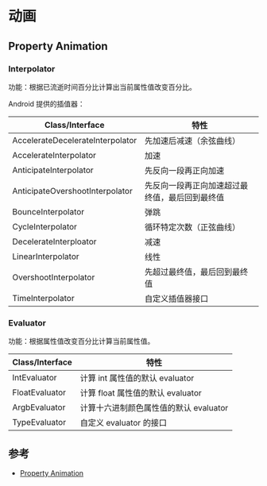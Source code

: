 # 动画

## Property Animation

### Interpolator

功能：根据已流逝时间百分比计算出当前属性值改变百分比。

Android 提供的插值器：

| Class/Interface                  | 特性                                           |
|----------------------------------|------------------------------------------------|
| AccelerateDecelerateInterpolator | 先加速后减速（余弦曲线）                       |
| AccelerateInterpolator           | 加速                                           |
| AnticipateInterpolator           | 先反向一段再正向加速                           |
| AnticipateOvershootInterpolator  | 先反向一段再正向加速超过最终值，最后回到最终值 |
| BounceInterpolator               | 弹跳                                           |
| CycleInterpolator                | 循环特定次数（正弦曲线）                       |
| DecelerateInterploator           | 减速                                           |
| LinearInterpolator               | 线性                                           |
| OvershootInterpolator            | 先超过最终值，最后回到最终值                   |
| TimeInterpolator                 | 自定义插值器接口                               |

### Evaluator

功能：根据属性值改变百分比计算当前属性值。

| Class/Interface | 特性                                   |
|-----------------|----------------------------------------|
| IntEvaluator    | 计算 int 属性值的默认 evaluator        |
| FloatEvaluator  | 计算 float 属性值的默认 evaluator      |
| ArgbEvaluator   | 计算十六进制颜色属性值的默认 evaluator |
| TypeEvaluator   | 自定义 evaluator 的接口                |

## 参考

* [Property Animation](https://developer.android.com/guide/topics/graphics/prop-animation.html)
